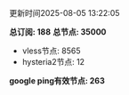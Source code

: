 更新时间2025-08-05 13:22:05

**总订阅: 188**
**总节点: 35000**
- vless节点: 8565
- hysteria2节点: 12

**google ping有效节点: 263**
